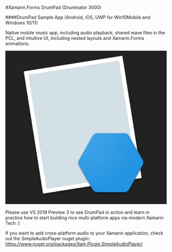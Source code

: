 #Xamarin.Forms DrumPad (Druminator 3000)

####DrumPad Sample App (Android, iOS, UWP for Win10Mobile and Windows 10/11)

Native mobile music app, including audio playback, shared wave files in the PCL, 
and intuitive UI, including nested layouts and Xamarin.Forms animations.

![Druminator 3000](https://github.com/mediaexplorer74/DrumPad/blob/main/druminator.jpg)

Please use VS 2019 Preview 3 to see DrumPad in action and learn in practice how to start building nice multi-platform apps via modern Xamarin Tech :)

If you want to add cross-platform audio to your Xamarin application, check out the SimpleAudioPlayer 
nuget plugin: https://www.nuget.org/packages/Xam.Plugin.SimpleAudioPlayer/
